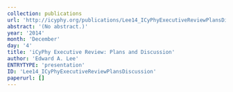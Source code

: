 ```yaml
---
collection: publications
url: 'http://icyphy.org/publications/Lee14_ICyPhyExecutiveReviewPlansDiscussion'
abstract: '(No abstract.)'
year: '2014'
month: 'December'
day: '4'
title: 'iCyPhy Executive Review: Plans and Discussion'
author: 'Edward A. Lee'
ENTRYTYPE: 'presentation'
ID: 'Lee14_ICyPhyExecutiveReviewPlansDiscussion'
paperurl: []
---
```

